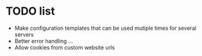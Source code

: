 # TODO list

- Make configuration templates that can be used mutiple times for several servers
- Better error handling ...
- Allow cookies from custom website urls
